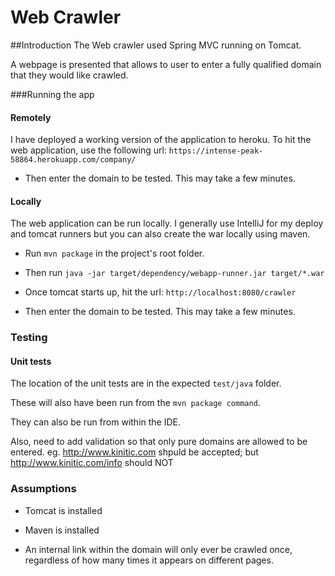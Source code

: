 Web Crawler
===========

##Introduction
The Web crawler used Spring MVC running on Tomcat.

A webpage is presented that allows to user to enter a fully qualified domain that they would like crawled.

###Running the app


#### Remotely
I have deployed a working version of the application to heroku.
To hit the web application, use the following url:
`https://intense-peak-58864.herokuapp.com/company/`

- Then enter the domain to be tested. This may take a few minutes.

#### Locally
The web application can be run locally. I generally use IntelliJ for my deploy and tomcat runners but you can also create the war locally using maven.

- Run `mvn package` in the project's root folder.

- Then run
  `java -jar target/dependency/webapp-runner.jar target/*.war`

- Once tomcat starts up, hit the url:
  `http://localhost:8080/crawler`

- Then enter the domain to be tested. This may take a few minutes.


### Testing

#### Unit tests
The location of the unit tests are in the expected `test/java` folder.

These will also have been run from the `mvn package command`.

They can also be run from within the IDE.

Also, need to add validation so that only pure domains are allowed to be entered.
eg. http://www.kinitic.com shpuld be accepted; but http://www.kinitic.com/info should NOT

### Assumptions

- Tomcat is installed
- Maven is installed

- An internal link within the domain will only ever be crawled once, regardless of how many times it appears on different pages.




